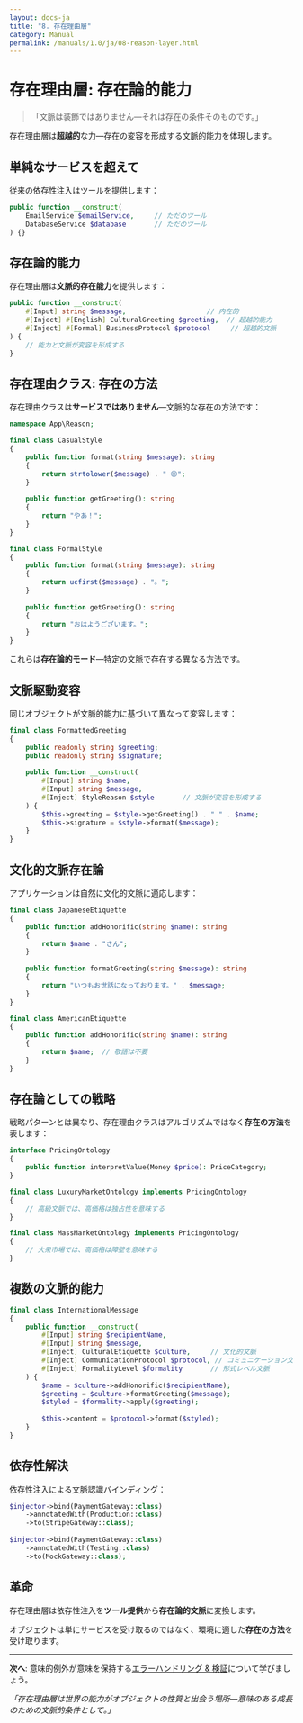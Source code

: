 ```yaml
---
layout: docs-ja
title: "8. 存在理由層"
category: Manual
permalink: /manuals/1.0/ja/08-reason-layer.html
---
```


# 存在理由層: 存在論的能力

> 「文脈は装飾ではありません—それは存在の条件そのものです。」

存在理由層は**超越的**な力—存在の変容を形成する文脈的能力を体現します。

## 単純なサービスを超えて

従来の依存性注入はツールを提供します：

```php
public function __construct(
    EmailService $emailService,     // ただのツール
    DatabaseService $database       // ただのツール
) {}
```

## 存在論的能力

存在理由層は**文脈的存在能力**を提供します：

```php
public function __construct(
    #[Input] string $message,                    // 内在的
    #[Inject] #[English] CulturalGreeting $greeting,  // 超越的能力
    #[Inject] #[Formal] BusinessProtocol $protocol     // 超越的文脈
) {
    // 能力と文脈が変容を形成する
}
```

## 存在理由クラス: 存在の方法

存在理由クラスは**サービスではありません**—文脈的な存在の方法です：

```php
namespace App\Reason;

final class CasualStyle
{
    public function format(string $message): string
    {
        return strtolower($message) . " 😊";
    }
    
    public function getGreeting(): string
    {
        return "やあ！";
    }
}

final class FormalStyle  
{
    public function format(string $message): string
    {
        return ucfirst($message) . "。";
    }
    
    public function getGreeting(): string
    {
        return "おはようございます。";
    }
}
```

これらは**存在論的モード**—特定の文脈で存在する異なる方法です。

## 文脈駆動変容

同じオブジェクトが文脈的能力に基づいて異なって変容します：

```php
final class FormattedGreeting
{
    public readonly string $greeting;
    public readonly string $signature;
    
    public function __construct(
        #[Input] string $name,
        #[Input] string $message,
        #[Inject] StyleReason $style       // 文脈が変容を形成する
    ) {
        $this->greeting = $style->getGreeting() . " " . $name;
        $this->signature = $style->format($message);
    }
}
```

## 文化的文脈存在論

アプリケーションは自然に文化的文脈に適応します：

```php
final class JapaneseEtiquette
{
    public function addHonorific(string $name): string
    {
        return $name . "さん";
    }
    
    public function formatGreeting(string $message): string
    {
        return "いつもお世話になっております。" . $message;
    }
}

final class AmericanEtiquette
{
    public function addHonorific(string $name): string
    {
        return $name;  // 敬語は不要
    }
}
```

## 存在論としての戦略

戦略パターンとは異なり、存在理由クラスはアルゴリズムではなく**存在の方法**を表します：

```php
interface PricingOntology
{
    public function interpretValue(Money $price): PriceCategory;
}

final class LuxuryMarketOntology implements PricingOntology
{
    // 高級文脈では、高価格は独占性を意味する
}

final class MassMarketOntology implements PricingOntology  
{
    // 大衆市場では、高価格は障壁を意味する
}
```

## 複数の文脈的能力

```php
final class InternationalMessage
{
    public function __construct(
        #[Input] string $recipientName,
        #[Input] string $message,
        #[Inject] CulturalEtiquette $culture,     // 文化的文脈
        #[Inject] CommunicationProtocol $protocol, // コミュニケーション文脈
        #[Inject] FormalityLevel $formality       // 形式レベル文脈
    ) {
        $name = $culture->addHonorific($recipientName);
        $greeting = $culture->formatGreeting($message);
        $styled = $formality->apply($greeting);
        
        $this->content = $protocol->format($styled);
    }
}
```

## 依存性解決

依存性注入による文脈認識バインディング：

```php
$injector->bind(PaymentGateway::class)
    ->annotatedWith(Production::class)
    ->to(StripeGateway::class);
    
$injector->bind(PaymentGateway::class)
    ->annotatedWith(Testing::class)
    ->to(MockGateway::class);
```

## 革命

存在理由層は依存性注入を**ツール提供**から**存在論的文脈**に変換します。

オブジェクトは単にサービスを受け取るのではなく、環境に適した**存在の方法**を受け取ります。

---

**次へ**: 意味的例外が意味を保持する[エラーハンドリング & 検証](09-error-handling.html)について学びましょう。

*「存在理由層は世界の能力がオブジェクトの性質と出会う場所—意味のある成長のための文脈的条件として。」*